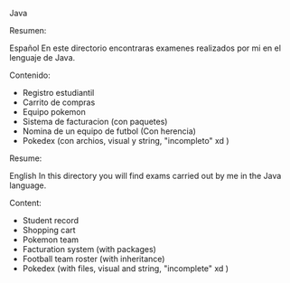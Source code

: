 Java

Resumen:

Español
En este directorio encontraras examenes realizados por mi en el lenguaje de Java. 

Contenido:

* Registro estudiantil
* Carrito de compras
* Equipo pokemon
* Sistema de facturacion (con paquetes)
* Nomina de un equipo de futbol (Con herencia)
* Pokedex (con archios, visual y string, "incompleto" xd )

Resume:

English
In this directory you will find exams carried out by me in the Java language.

Content:

* Student record
* Shopping cart
* Pokemon team
* Facturation system (with packages)
* Football team roster (with inheritance)
* Pokedex (with files, visual and string, "incomplete" xd )